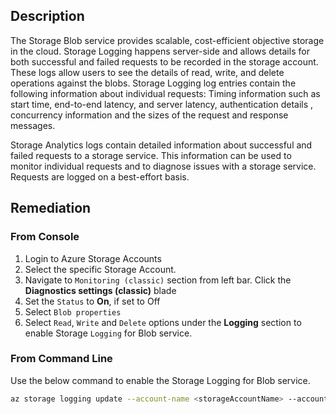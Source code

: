 ## Description

The Storage Blob service provides scalable, cost-efficient objective storage in the cloud. Storage Logging happens server-side and allows details for both successful and failed requests to be recorded in the storage account. These logs allow users to see the details of read, write, and delete operations against the blobs. Storage Logging log entries contain the following information about individual requests: Timing information such as start time, end-to-end latency, and server latency, authentication details , concurrency information and the sizes of the request and response messages.

Storage Analytics logs contain detailed information about successful and failed requests to a storage service. This information can be used to monitor individual requests and to diagnose issues with a storage service. Requests are logged on a best-effort basis.

## Remediation

### From Console

1. Login to Azure Storage Accounts
2. Select the specific Storage Account.
3. Navigate to `Monitoring (classic)` section from left bar. Click the **Diagnostics settings (classic)** blade
4. Set the `Status` to **On**, if set to Off
5. Select `Blob properties`
6. Select `Read`, `Write` and `Delete` options under the **Logging** section to enable Storage `Logging` for Blob service.

### From Command Line

Use the below command to enable the Storage Logging for Blob service.

```bash
az storage logging update --account-name <storageAccountName> --account-key <storageAccountKey> --services b --log rwd --retention 90
```
